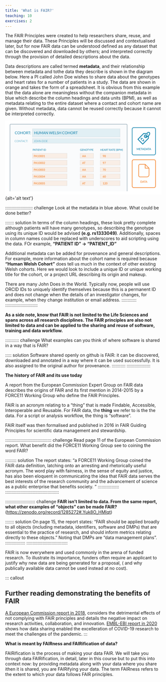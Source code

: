 ```yaml
---
title: 'What is FAIR?'
teaching: 10
exercises: 2
---
```


The FAIR Principles were created to help researchers share, reuse, and manage their data. These Principles will be discussed and contextualised later, but for now FAIR data can be understood defined as any dataset that can be discovered and downloaded by others; and interpreted correctly through the provision of detailed descriptions about the data.

Data descriptions are called termed **metadata**, and their  relationship between metadata and tothe data they describe is shown in the diagram below.  Here a PI called John Doe wishes to share data about the genotypes and heart rates for a number of patients in a study.  The data are shown in orange and takes the form of a spreadsheet.  It is obvious from this example that the data alone are meaningless without the companion metadata in blue which describe the column headings and data units (BPM), as well as metadata relating to the entire dataset where a contact and cohort name are given.  Without metadata, data cannot be reused correctly because it cannot be interpreted correctly.

![metadata](fig/fairifying1.png){alt='alt text'}


:::::::::::::::::::::: challenge
Look at the metadata in blue above.  What could be done better?

::::::: solution
In terms of the column headings, these look pretty complete although patients will have many genotypes, so describing the genotype using its unique ID would be advised **(e.g. rs1333049)**.  Additionally, spaces in column names could be replaced with underscores to aid scripting using the data.  FOr example, **“PATIENT ID” → “PATIENT_ID”**

Additional metadata can be added for provenance and general descriptions. For example, more information about the cohort name is required because **“Human Welsh Cohort”** does tell us much in the context of other existing Welsh cohorts. Here we would look to include a unique ID or unique working title for the cohort, or a project URL describing its origin and makeup.  

There are many John Does in the World. Typically now, people will use ORCID IDs to uniquely identify themselves because this is a permanent ID and does not change when the details of an investigator changes, for example, when they change institution or email address.
::::::::::::
::::::::::::::::::::::::::

**As a side note, know that FAIR is not limited to the Life Sciences and spans across all research disciplines. The FAIR principles are also not limited to data and can be applied to the sharing and reuse of software, training and data workflow.**

::::::::::: challenge
What examples can you think of where software is shared in a way that is FAIR?

::::: solution
Software shared openly on github is FAIR: it can be discovered, downloaded and annotated in a way where it can be used successfully.  It is also assigned to the original author for provenance.
:::::::::::
:::::::::::::::::::

**The history of FAIR and its use today**

A report from the European Commission Expert Group on FAIR data describes the origins of FAIR and its first mention in 2014-2015 by a FORCE11 Working Group who define the FAIR Principles.  

FAIR is an acronym relating to a “thing” that is made Findable, Accessible, Interoperable and Reusable.   For FAIR data, the **thing** we refer to is the the data.  For a script or analysis workflow, the thing is “software”.

FAIR itself was then formalised and published in 2016 in FAIR Guiding Principles for scientific data management and stewardship.

::::::::::::::::::::::::::::::::::::: challenge
Read page 11 of the European Commission report.  What benefit did the FORCE11 Working Group see to coining the word FAIR? 

::::::::: solution
The report states: “a FORCE11 Working Group coined the FAIR data definition, latching onto an arresting and rhetorically useful acronym. The word play with fairness, in the sense of equity and justice, has also been eloquent in communicating the idea that FAIR data serves the best interests of the research community and the advancement of science as a public enterprise that benefits society. ”
:::::::::::::::::
:::::::::::::::::::::::::::::::::::::::::::

:::::::::::::::::::::::: challenge 
**FAIR isn’t limited to data. From the same report, what other examples of “objects” can be made FAIR?**(https://zenodo.org/record/1285272#.Yuk8O_HMIqt)

::::::: solution
On page 15, the report states: “FAIR should be applied broadly to all objects (including metadata, identifiers, software and
DMPs) that are essential to the practice of research, and should inform metrics relating directly to these objects.”  Noting that DMPs are “data management plans”.
::::::::::::::::
:::::::::::::::::::::::::::::::::


FAIR is now everywhere and used commonly in the arena of funded research.  To illustrate its importance, funders often require an applicant to justify why new data are being generated for a proposal, ( and why publically available data cannot be used instead at no cost).

::: callout
## Further reading demonstrating the benefits of FAIR
[A European Commission report in 2018](https://op.europa.eu/en/publication-detail/-/publication/d375368c-1a0a-11e9-8d04-01aa75ed71a1/language-en), considers the detrimental effects of not complying with FAIR principles and details the negative impact on research activities, collaboration, and innovation. 
[EMBL-EBI report in 2020](https://op.europa.eu/en/publication-detail/-/publication/d375368c-1a0a-11e9-8d04-01aa75ed71a1/language-en) shows how data sharing enabled the excelleration of COVID-19 research to meet the challenges of the pandemic.
:::

**What is meant by FAIRness and FAIRification of data?**

FAIRification is the process of making your data FAIR.  We will take you through data FAIRification, in detail, later in this course but to put this into context now: by providing metadata along with your data where you share ithen it is shared, you are FAIRifying your data.
The term FAIRness refers to the extent to which your data follows FAIR principles.

